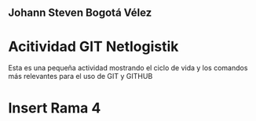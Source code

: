 ## Johann Steven Bogotá Vélez
# Acitividad GIT Netlogistik
Esta es una pequeña actividad mostrando el ciclo de vida y los comandos más relevantes para el uso de GIT y GITHUB

# Insert Rama 4
